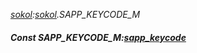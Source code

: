 _[sokol](../../modules/sokol/sokol-module.md):[sokol](../../modules/sokol/sokol-module.md).SAPP\_KEYCODE\_M_
##### Const SAPP\_KEYCODE\_M:[sapp_keycode](../../modules/sokol/sokol-sapp_keycode.md)
